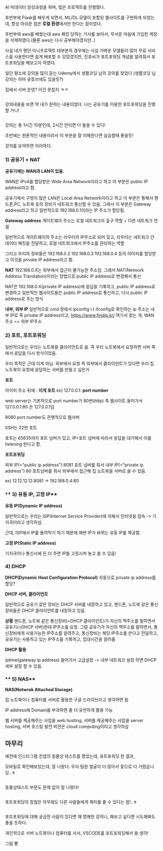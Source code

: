 <p>AI 빅데이터 양성과정을 하며, 많은 프로젝트를 진행했다.</p>
<p>후반부에 Flask를 배우게 되면서, ML/DL 모델이 포함된 웹사이트를 구현하게 되었는데, 항상 아쉬운 점은 <strong>로컬 환경</strong>에서만 한다는 점이었다.</p>
<p>후반부에 aws를 배웠는데 aws 해킹 당하는 기사를 보아서, 무서운 마음에 가입한 계정을 삭제하였다.(물론 aws는 다시 공부해야겠지만..)</p>
<p>사실 내가 했던 미니프로젝트 대부분의 경우에는 사실 가벼운 모델들이 많아 무료 서비스를 사용한다면 쉽게 배포할 수 있었겠지만, 진호씨가 포트포워딩 개념을 알려줘서 포트포워딩을 해보고자 하였다.</p>
<p>일단 평소에 강의을 많이 듣는 Udemy에서 생활코딩 님의 강의를 찾았다.(생활코딩 님 강의는 아마 유튜브에도 있을듯?)</p>
<p>집에서 서버 운영? 이건 못참지 ㅋㅋ</p>
<p><img alt="" src="https://velog.velcdn.com/images/joseph-kang777/post/6da2b88b-dd1c-4d1c-a5a2-13f052496bb3/image.png" /></p>
<p>강의내용을 보면 딱 내가 원하는 내용이었다. 나는 공유기를 이용한 포트포워딩을 진행할 거니!</p>
<p><img alt="" src="https://velog.velcdn.com/images/joseph-kang777/post/bd826179-978c-4de2-ad0d-f302eb2670f9/image.png" /></p>
<p>강의는 총 1시간 10분인데, 2시간 안이면 다 들을  수 있다!</p>
<p>초반에는 원론적인 내용이라서 이 부분을 잘 이해한다면 실습할때 좋을듯!</p>
<p>강의를 요약하면 이러하다.</p>
<h3 id="1-공유기--nat"><strong>1) 공유기 + NAT</strong></h3>
<p><strong>공유기에는 WAN과 LAN이 있음.</strong></p>
<p>WAN은 IPv4를 할당받은 Wide Area Network이라고 하고 이 부분은 public IP address라고 함.</p>
<p>공유기에서 구멍이 많은 LAN은 Local Area Network이라고 하고 이 부분은 통해서 핸드폰,PC, 노트북 등의 장비가 네트워크 통신할 수 있음. 그래서 이 부분은 Gateway address라고 하고 일반적으로 192.168.0.1이라는 IP 주소가 할당됨.</p>
<p> <strong>Gateway address</strong>
게이트웨이 주소는 로컬 네트워크의 출구 역할 + 다른 네트워크 연결</p>
<p>일반적으로 게이트웨이의 주소는 라우터의 IP주소로 되어 있고, 라우터는 네트워크 간 데이터 패킷을 전달하고, 로컬 네트워크에서 IP주소를 관리하는 역할</p>
<p>그리고 우리의 장비들은 192.168.0.2 192.168.0.3 192.168.0.4 등의 아이피를 할당받고 이것을 private IP address라고 함.</p>
<p><strong>NAT</strong>
192.168.0.X는 외부에서 접근이 불가능한 주소임. 그래서 NAT(Network Address Translation)이라는 방법으로 public IP address로 변경해서 통신</p>
<p>NAT은 192.168.0.X(private IP address)에 응답을 기록하고, public IP address로 변경하고 일반적인 웹사이트들은 public IP address로 통신하고, 다시 public IP address로 주는 방식</p>
<p><strong>내부, 외부 IP</strong>
일반적으로 cmd 창에서 ipconfig 나 ifconfig로 확인하는 ip 주소는
내부 IP로 즉  private IP address이고,  <a href="https://www.findip.kr/">https://www.findip.kr/</a> 여기서 찾는 게, WAN 주소 == 외부 IP주소</p>
<h3 id="2-포트-포트포워딩"><strong>2) 포트, 포트포워딩</strong></h3>
<p>일반적으로는 우리는 노트북을 클라이언트로 씀. 즉 우리 노트북에서 요청하면 서버 쪽에서 응답을 다시 방식이었음.</p>
<p>우리 목적은 근데 이게  아님. 외부에서 요청 즉 외부에서 클라이언트가 있다면 우리 집 노트북이 요청에 응답하는 서버를 만들고 싶은거</p>
<p><strong>포트</strong></p>
<p>아이피 주소 뒤에 : <strong>이게 포트</strong>
ex) 127.0.0.1: <strong>port number</strong></p>
<p>web server는 기본적으로 port number가 80번(http)
즉 웹사이트 들어가서 127.0.0.1:80 은 127.0.0.1임</p>
<p>8080 port number도 관행적으로 웹서버</p>
<p>SSH는 22번 포트</p>
<p>포트는 65635까지 포트 넘버가 있고, IP+포트 넘버에 따라서 응답을 대기해서 이를 listening 한다고 함.</p>
<p><strong>포트포워딩</strong></p>
<p>외부 IP(=&quot;public ip address&quot;):8081 포트 넘버를 줘서
내부 IP(=&quot;private ip address&quot;):80 포트넘버를 줘서 외부에서 접근해 집 노트북을 서버로 쓸 수 있음.</p>
<p>ex) 12.12.12.12:8081 -&gt; 192.168.0.4:80</p>
<h3 id="-3-유동-ip-고정-ip">** 3) 유동 IP, 고정 IP**</h3>
<p><strong>유동 IP(Dynamic IP address)</strong></p>
<p>일반적으로는 우리는 ISP(Internet Service Provider)에 의해서 인터넷을 접속 -&gt; 기지국이라고 생각하삼.</p>
<p>근데, ISP에서 IP를 돌려막기 하기 때문에 매번 IP가 바뀌는 유동 IP를 제공함.</p>
<p><strong>고정 IP(Static IP address)</strong></p>
<p>기지국이나 통신사에 돈 더 주면 IP를 고정시켜 놓고 쓸 수 있음!</p>
<h3 id="4-dhcp"><strong>4) DHCP</strong></h3>
<p><strong>DHCP(Dynamic Host Configuration Protocol)</strong>
자동으로 private ip address를 할당?</p>
<p><strong>DHCP 서버, 클라이언트</strong></p>
<p>일반적으로 공유기 같은 장비는 DHCP 서버를 내장하고 있고, 핸드폰, 노트북 같은 통신 장비들은 DHCP 클라이언트를 내장하고 있음.</p>
<p><strong>상황</strong>
핸드폰, 노트북 같은 통신장비(=DHCP 클라이언트)가 자신의 맥주소를 말하면서 공유기(=DHCP 서버)한테 IP주소를 요청.  그럼  공유기가 자신의 맥주소를 말하면서, 통신장비에게 사용가능한 IP주소를 알려주고, 통신장비는 해당 IP주소를 쓴다고 전달하고, 공유기는 사용하고 있는 IP주소를 기록하고, 임대시간을 알려줌</p>
<p><strong>DHCP 활용</strong></p>
<p>iptime(gateway ip address) 들어가서 고급설정 -&gt; 내부 네트워크 설정 하면 DHCP 세부 설정 할 수 있음.</p>
<h3 id="-5-nas">** 5) NAS**</h3>
<p><strong>NAS(Netwrok Attached Storage)</strong></p>
<p>집 노트북이나 컴퓨터를 서버로 활용한 구글 드라이브라고 생각하면 됨</p>
<p>IP address에 Domain를 부과하면 좀 더 유연하게 활용 가능</p>
<p>웹 서버를 제공해주는 사업을 web hosting,
서버를 제공해주는 사업을 server hosting,
서버 호스팅 발전 버전은 cloud computing이라고 생각하삼</p>
<h2 id="마무리">마무리</h2>
<p>예전에 인스타그램 컨셉의 동물상 테스트를 했었는데, 포트포워딩 한 결과,</p>
<p>모바일로 확인해보았는데, 잘 나왔다. 우리 팀원 얼굴이 더 많아서 꽃으로 다 가렸습니당..ㅎ</p>
<p><img alt="" src="https://velog.velcdn.com/images/joseph-kang777/post/2347bc24-4da5-4156-919e-76186071cb7d/image.png" /></p>
<p>동물상테스트 부분도 문제 없이 잘 나왔다!</p>
<p><img alt="" src="https://velog.velcdn.com/images/joseph-kang777/post/6fdd4541-c114-458c-889e-6cc1af78be42/image.png" /></p>
<p>포트포워딩의 장점은 아무래도 다른 사람들에게 재미를 줄 수 있다는 점!..ㅎ</p>
<p><img alt="" src="https://velog.velcdn.com/images/joseph-kang777/post/3a5e6f12-dd1e-4b06-b458-5f9b3377268e/image.png" /></p>
<p>포트포워딩에 대해 궁금한 사람이 있다면 꽤 명쾌한 강의니, 해보고 싶다면 시도해봐도 좋을 듯하다.</p>
<p>개인적으로 서버 노트북이나 컴퓨터를 사서, VSCODE를 포트포워딩해서 쓸 생각!</p>
<p>그럼 뿅</p>
